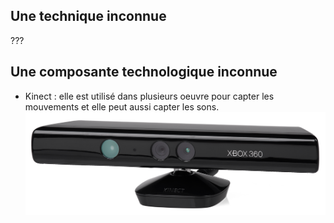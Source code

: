## Une technique inconnue
???
  
## Une composante technologique inconnue
- Kinect : elle est utilisé dans plusieurs oeuvre pour capter les mouvements et elle peut aussi capter les sons.
 ![photo](media/kinect.png)
